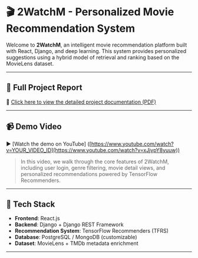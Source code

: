 # 🎬 2WatchM - Personalized Movie Recommendation System

Welcome to **2WatchM**, an intelligent movie recommendation platform built with React, Django, and deep learning. This system provides personalized suggestions using a hybrid model of retrieval and ranking based on the MovieLens dataset.

---

## 📄 Full Project Report

📝 [Click here to view the detailed project documentation (PDF)](https://github.com/sihamkalach/2WatchM/blob/28db6c1a02671fd24148aaa5ed62c217641ccf4f/Movie%20Recommendation%20System.pdf)

---

## 📹 Demo Video

▶️ [Watch the demo on YouTube]
([https://www.youtube.com/watch?v=YOUR_VIDEO_ID](https://www.youtube.com/watch?v=xJjvpY8yuuw))

> In this video, we walk through the core features of 2WatchM, including user login, genre filtering, movie detail views, and personalized recommendations powered by TensorFlow Recommenders.

---

## 🚀 Tech Stack

- **Frontend**: React.js
- **Backend**: Django + Django REST Framework
- **Recommendation System**: TensorFlow Recommenders (TFRS)
- **Database**: PostgreSQL / MongoDB (customizable)
- **Dataset**: MovieLens + TMDb metadata enrichment

---
